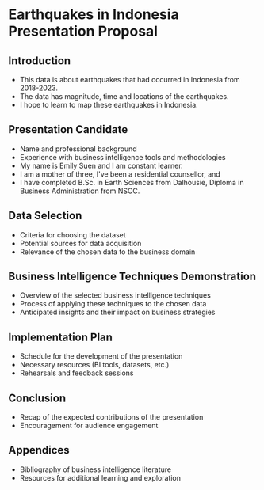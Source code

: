 # Earthquakes in Indonesia Presentation Proposal

## Introduction
- This data is about earthquakes that had occurred in Indonesia from 2018-2023.
- The data has magnitude, time and locations of the earthquakes.
- I hope to learn to map these earthquakes in Indonesia.

## Presentation Candidate
- Name and professional background
- Experience with business intelligence tools and methodologies
- My name is Emily Suen and I am constant learner.
- I am a mother of three, I've been a residential counsellor, and  
- I have completed B.Sc. in Earth Sciences from Dalhousie, Diploma in Business Administration from NSCC.

## Data Selection
- Criteria for choosing the dataset
- Potential sources for data acquisition
- Relevance of the chosen data to the business domain

## Business Intelligence Techniques Demonstration
- Overview of the selected business intelligence techniques
- Process of applying these techniques to the chosen data
- Anticipated insights and their impact on business strategies

## Implementation Plan
- Schedule for the development of the presentation
- Necessary resources (BI tools, datasets, etc.)
- Rehearsals and feedback sessions

## Conclusion
- Recap of the expected contributions of the presentation
- Encouragement for audience engagement

## Appendices
- Bibliography of business intelligence literature
- Resources for additional learning and exploration
